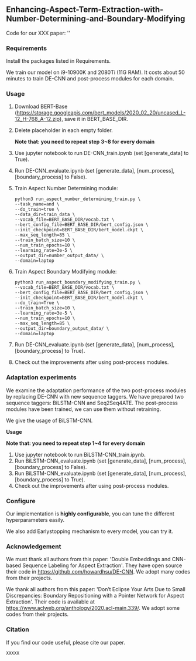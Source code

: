 ## Enhancing-Aspect-Term-Extraction-with-Number-Determining-and-Boundary-Modifying

Code for our XXX paper: ''

### Requirements

Install the packages listed in Requirements.

We train our model on i9-10900K and 2080Ti (11G RAM). It costs about 50 minutes to train DE-CNN and post-process modules for each domain.

### Usage

1. Download BERT-Base (https://storage.googleapis.com/bert_models/2020_02_20/uncased_L-12_H-768_A-12.zip), save it in BERT_BASE_DIR.

2. Delete placeholder in each empty folder.

   **Note that: you need to repeat step 3~8 for every domain**

3. Use jupyter notebook to run DE-CNN_train.ipynb (set [generate_data] to True).

4. Run DE-CNN_evaluate.ipynb (set [generate_data], [num_process], [boundary_process] to False).

5. Train Aspect Number Determining module:

   ```
   python3 run_aspect_number_determining_train.py \
   --task_name=and \
   --do_train=true \
   --data_dir=train_data \
   --vocab_file=BERT_BASE_DIR/vocab.txt \
   --bert_config_file=BERT_BASE_DIR/bert_config.json \
   --init_checkpoint=BERT_BASE_DIR/bert_model.ckpt \
   --max_seq_length=85 \
   --train_batch_size=10 \
   --num_train_epochs=10 \
   --learning_rate=3e-5 \
   --output_dir=number_output_data/ \
   --domain=laptop
   ```

   

6. Train Aspect Boundary Modifying module:

   ```
   python3 run_aspect_boundary_modifying_train.py \
   --vocab_file=BERT_BASE_DIR/vocab.txt \
   --bert_config_file=BERT_BASE_DIR/bert_config.json \
   --init_checkpoint=BERT_BASE_DIR/bert_model.ckpt \
   --do_train=True \
   --train_batch_size=10 \
   --learning_rate=3e-5 \
   --num_train_epochs=10 \
   --max_seq_length=85 \
   --output_dir=boundary_output_data/ \
   --domain=laptop
   ```

   

7. Run DE-CNN_evaluate.ipynb (set [generate_data], [num_process], [boundary_process] to True).

8. Check out the improvements after using post-process modules.



### Adaptation experiments

We examine the adaptation performance of the two post-process modules by replacing DE-CNN with new sequence taggers. We have prepared two sequence taggers: BiLSTM-CNN and Seq2Seq4ATE. The post-process modules have been trained, we can use them without retraining.

We give the usage of BiLSTM-CNN.

**Usage**

**Note that: you need to repeat step 1~4 for every domain**

1. Use jupyter notebook to run BiLSTM-CNN_train.ipynb.
2. Run BiLSTM-CNN_evaluate.ipynb (set [generate_data], [num_process], [boundary_process] to False).
3. Run BiLSTM-CNN_evaluate.ipynb (set [generate_data], [num_process], [boundary_process] to True).
4. Check out the improvements after using post-process modules.



### Configure

Our implementation is **highly configurable**, you can tune the different hyperparameters easily.

We also add Earlystopping mechanism to every model, you can try it.



### Acknowledgement

We must thank all authors from this paper: 'Double Embeddings and CNN-based Sequence Labeling for Aspect Extraction'. They have open source their code in https://github.com/howardhsu/DE-CNN. We adopt many codes from their projects. 

We thank all authors from this paper:  'Don’t Eclipse Your Arts Due to Small Discrepancies: Boundary Repositioning with a Pointer Network for Aspect Extraction'. Their code is available at https://www.aclweb.org/anthology/2020.acl-main.339/. We adopt some codes from their projects. 



### Citation

If you find our code useful, please cite our paper.

```
XXXXX
```





